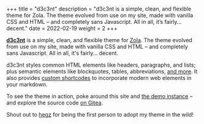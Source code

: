 +++
title = "d3c3nt"
description = "d3c3nt is a simple, clean, and flexible theme for Zola. The theme evolved from use on my site, made with vanilla CSS and HTML – and completely sans Javascript. All in all, it’s fairly… decent."
date = 2022-02-19
weight = 2
+++

[**d3c3nt**] is a simple, clean, and flexible theme for [Zola]. The
theme evolved from use on my site, made with vanilla CSS and HTML – and
completely sans Javascript. All in all, it's fairly... decent.

<!-- more -->

d3c3nt styles common HTML elements like headers, paragraphs, and lists;
plus semantic elements like blockquotes, tables, abbreviations, [and
more]. It also provides [custom shortcodes] to incorporate modern web
elements in your markdown.

To see the theme in action, poke around this site and [the demo
instance][**d3c3nt**] – and explore the source code [on Gitea].

Shout out to [hegz] for being the first person to adopt my theme in
the wild!

[**d3c3nt**]: https://d3c3nt.figbert.com
[Zola]: https://www.getzola.org
[and more]: https://d3c3nt.figbert.com/posts/markdown-syntax/
[custom shortcodes]: https://d3c3nt.figbert.com/posts/rich-content/
[on Gitea]: https://git.figbert.com/figbert/d3c3nt
[hegz]: https://hegz.me
